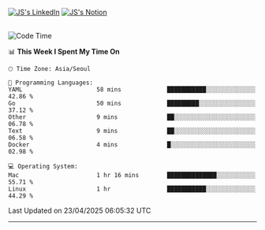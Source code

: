 
[![JS's LinkedIn](https://img.shields.io/badge/LinkedIn-blue?style=for-the-badge&logo=linkedin)](https://www.linkedin.com/in/jaeseung-lee-5a2a32139/) 
[![JS's Notion](https://img.shields.io/badge/Notion-black?style=for-the-badge&logo=notion)](https://bit.ly/ljswiki1) <br><br>
<!-- ![JS's GitHub stats](https://github-readme-stats-lemon-five.vercel.app/api?username=tkxkd0159&hide=contribs,prs,stars,issues&show_icons=true&theme=react&include_all_commits=true)   -->
<!-- ![Top Langs](https://github-readme-stats-lemon-five.vercel.app/api/top-langs/?username=tkxkd0159&layout=compact&hide=jupyter%20notebook,scss,html,css&langs_count=10)  -->


<!--START_SECTION:waka-->
![Code Time](http://img.shields.io/badge/Code%20Time-3%2C682%20hrs%2027%20mins-blue)

📊 **This Week I Spent My Time On** 

```text
🕑︎ Time Zone: Asia/Seoul

💬 Programming Languages: 
YAML                     58 mins             ███████████░░░░░░░░░░░░░░   42.86 % 
Go                       50 mins             █████████░░░░░░░░░░░░░░░░   37.12 % 
Other                    9 mins              ██░░░░░░░░░░░░░░░░░░░░░░░   06.78 % 
Text                     9 mins              ██░░░░░░░░░░░░░░░░░░░░░░░   06.58 % 
Docker                   4 mins              █░░░░░░░░░░░░░░░░░░░░░░░░   02.98 % 

💻 Operating System: 
Mac                      1 hr 16 mins        ██████████████░░░░░░░░░░░   55.71 % 
Linux                    1 hr                ███████████░░░░░░░░░░░░░░   44.29 % 
```


 Last Updated on 23/04/2025 06:05:32 UTC
<!--END_SECTION:waka-->

---
<!---
<a href="https://github.com/tkxkd0159/books">
  <img align="center" src="https://github-readme-stats-lemon-five.vercel.app/api/pin/?username=tkxkd0159&repo=books&theme=react" />
</a>
-->

<!---
- 🔭 I’m currently working on ...
- 🌱 I’m currently learning blockchain and distributed network
- 👯 I’m looking to collaborate on ...
- 🤔 I’m looking for help with ...
- 💬 Ask me about ...
- 📫 How to reach me: ...
- 😄 Pronouns: ...
- ⚡ Fun fact: ...
-->
